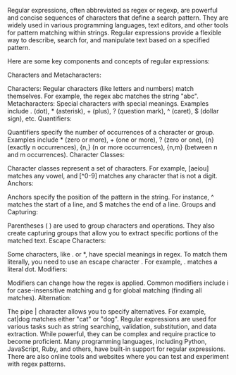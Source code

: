 Regular expressions, often abbreviated as regex or regexp, are powerful and concise sequences of characters that define a search pattern. They are widely used in various programming languages, text editors, and other tools for pattern matching within strings. Regular expressions provide a flexible way to describe, search for, and manipulate text based on a specified pattern.

Here are some key components and concepts of regular expressions:

Characters and Metacharacters:

Characters: Regular characters (like letters and numbers) match themselves. For example, the regex abc matches the string "abc".
Metacharacters: Special characters with special meanings. Examples include . (dot), * (asterisk), + (plus), ? (question mark), ^ (caret), $ (dollar sign), etc.
Quantifiers:

Quantifiers specify the number of occurrences of a character or group. Examples include * (zero or more), + (one or more), ? (zero or one), {n} (exactly n occurrences), {n,} (n or more occurrences), {n,m} (between n and m occurrences).
Character Classes:

Character classes represent a set of characters. For example, [aeiou] matches any vowel, and [^0-9] matches any character that is not a digit.
Anchors:

Anchors specify the position of the pattern in the string. For instance, ^ matches the start of a line, and $ matches the end of a line.
Groups and Capturing:

Parentheses ( ) are used to group characters and operations. They also create capturing groups that allow you to extract specific portions of the matched text.
Escape Characters:

Some characters, like . or *, have special meanings in regex. To match them literally, you need to use an escape character \. For example, \. matches a literal dot.
Modifiers:

Modifiers can change how the regex is applied. Common modifiers include i for case-insensitive matching and g for global matching (finding all matches).
Alternation:

The pipe | character allows you to specify alternatives. For example, cat|dog matches either "cat" or "dog".
Regular expressions are used for various tasks such as string searching, validation, substitution, and data extraction. While powerful, they can be complex and require practice to become proficient. Many programming languages, including Python, JavaScript, Ruby, and others, have built-in support for regular expressions. There are also online tools and websites where you can test and experiment with regex patterns.






